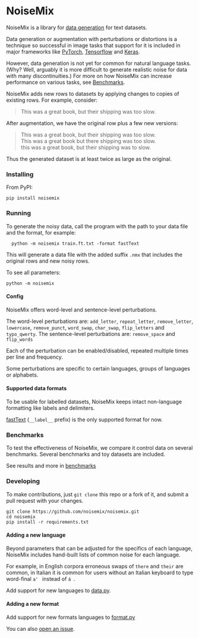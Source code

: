 # NoiseMix

NoiseMix is a library for [data generation](http://cs231n.stanford.edu/reports/2017/pdfs/300.pdf) for text datasets.

Data generation or augmentation with perturbations or distortions is a technique so successful in image tasks that support for it is included in major frameworks like [PyTorch](http://pytorch.org/tutorials/beginner/data_loading_tutorial.html#transforms), [Tensorflow](https://www.tensorflow.org/tutorials/deep_cnn#convolutional-neural-networks) and [Keras](https://keras.io/preprocessing/image/).

However, data generation is not yet for common for natural language tasks.  (Why?  Well, arguably it is more difficult to generate realistic noise for data with many discontinuities.)  For more on how NoiseMix can increase performance on various tasks, see [Benchmarks](#benchmarks).

NoiseMix adds new rows to datasets by applying changes to copies of existing rows.  For example, consider:
> This was a great book, but their shipping was too slow.  

After augmentation, we have the original row plus a few new versions:  
> This was a great book, but their shipping was too slow.  
> This was a great book but there shipping was too slow.  
> this was a great book, but their shipping was to slow.  

Thus the generated dataset is at least twice as large as the original.

### Installing

From PyPI:
```
pip install noisemix
```

### Running
To generate the noisy data, call the program with the path to your data file and the format, for example:
```
  python -m noisemix train.ft.txt -format fastText
```
This will generate a data file with the added suffix `.nmx` that includes the original rows and new noisy rows.

To see all parameters:
```
python -m noisemix
```

#### Config

NoiseMix offers word-level and sentence-level perturbations.

The word-level perturbations are:
`add_letter`, `repeat_letter`, `remove_letter`, `lowercase`, `remove_punct`, `word_swap`, `char_swap`, `flip_letters` and `typo_qwerty`.
The sentence-level perturbations are:
`remove_space` and `flip_words`

Each of the perturbation can be enabled/disabled, repeated multiple times per line and frequency.

Some perturbations are specific to certain languages, groups of languages or alphabets.

#### Supported data formats

To be usable for labelled datasets, NoiseMix keeps intact non-language formatting like labels and delimiters.

[fastText](https://fasttext.cc/) (`__label__` prefix) is the only supported format for now.

### Benchmarks

To test the effectiveness of NoiseMix, we compare it control data on several benchmarks.  Several benchmarks and toy datasets are included.

See results and more in [benchmarks](benchmarks/)

### Developing

To make contributions, just `git clone` this repo or a fork of it, and submit a pull request with your changes.

```
git clone https://github.com/noisemix/noisemix.git
cd noisemix
pip install -r requirements.txt
```

#### Adding a new language

Beyond parameters that can be adjusted for the specifics of each language, NoiseMix includes hand-built lists of common noise for each language.

For example, in English corpora erroneous swaps of `there` and `their` are common, in Italian it is common for users without an Italian keyboard to type word-final `a' ` instead of `á `.

Add support for new languages to [data.py](noisemix/data.py).

#### Adding a new format

Add support for new formats languages to [format.py](noisemix/format.py)

You can also [open an issue](../../issues/new?title=Support+for+new+data+format).
